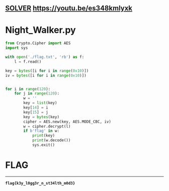 
## [SOLVER](https://youtu.be/es348kmlyxk) https://youtu.be/es348kmlyxk

# Night_Walker.py

```py
from Crypto.Cipher import AES
import sys

with open('./flag.txt', 'rb') as f:
    l = f.read()

key = bytes([i for i in range(0x10)])
iv = bytes([i for i in range(0x10)])


for i in range(120):
    for j in range(120):
        w = ''
        key = list(key)
        key[14] = i
        key[15] = j
        key = bytes(key)
        cipher = AES.new(key, AES.MODE_CBC, iv)
        w = cipher.decrypt(l)
        if b'flag' in w:
            print(key)
            print(w.decode())
            sys.exit()

```

# **FLAG**

***

**`flag{k3y_l0gg3r_n_st34lth_m0d3}`**


